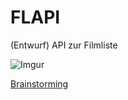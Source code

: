 # FLAPI
(Entwurf) API zur Filmliste

![Imgur](http://i.imgur.com/JwX3XEZ.png)

[Brainstorming](https://pad.systemli.org/p/r.da3431b4433391bcdc477628a9550ced)
